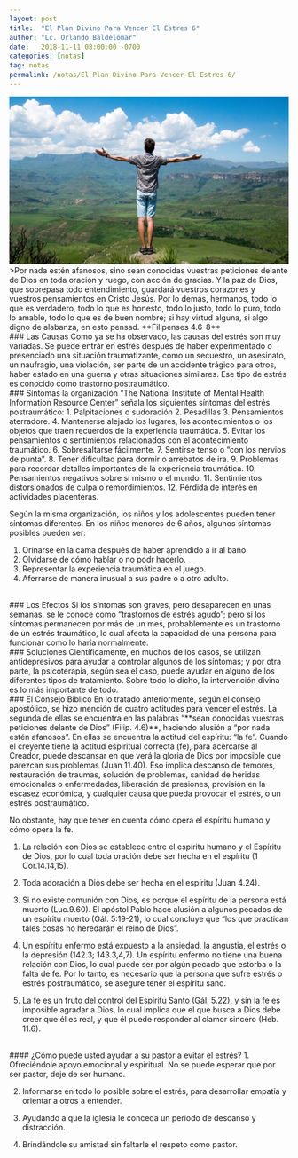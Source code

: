 ```yaml
---
layout: post
title:  "El Plan Divino Para Vencer El Estres 6"
author: "Lc. Orlando Baldelomar"
date:   2018-11-11 08:00:00 -0700
categories: [notas]
tag: notas
permalink: /notas/El-Plan-Divino-Para-Vencer-El-Estres-6/
---
```

<img src="/assets/img/stress.jpeg" class="img-fluid" alt="Responsive image">

<br>
>Por nada estén afanosos, sino sean conocidas vuestras peticiones delante de Dios en toda oración y ruego, con acción de gracias. Y la paz de Dios, que sobrepasa todo entendimiento, guardará  vuestros corazones y vuestros pensamientos en Cristo Jesús. Por lo demás, hermanos, todo lo que es verdadero, todo lo que es honesto, todo lo justo, todo lo puro, todo lo amable, todo lo que es de buen nombre; si hay virtud alguna, si algo digno de alabanza, en esto pensad.
**Filipenses 4.6-8**


<br>
### Las Causas
Como ya se ha observado, las causas del estrés son muy variadas. Se puede entrár en estrés después de haber experimentado o presenciado una situación traumatizante, como un secuestro, un asesinato, un naufragio, una violación, ser parte de un accidente trágico para otros, haber estado en una guerra y otras situaciones similares.  Ese tipo de estrés es conocido como trastorno postraumático. 

<br>
### Síntomas
la organización “The National Institute of Mental Health  Information Resource Center” señala los siguientes síntomas del estrés postraumático:
1. Palpitaciones o sudoración
2. Pesadillas
3. Pensamientos aterradore.
4. Mantenerse alejado los lugares, los acontecimientos o los objetos que traen recuerdos de la experiencia traumática.
5. Evitar los pensamientos o sentimientos relacionados con el acontecimiento traumático.
6. Sobresaltarse fácilmente.
7. Sentirse tenso o “con los nervios de punta”.
8. Tener dificultad para dormir o arrebatos de ira.
9. Problemas para recordar detalles importantes de la experiencia traumática.
10. Pensamientos negativos sobre sí mismo o el mundo.
11. Sentimientos distorsionados de culpa o remordimientos.
12. Pérdida de interés en actividades placenteras.

Según la misma organización, los niños y los adolescentes pueden tener síntomas diferentes.  En los niños menores de 6 años, algunos síntomas posibles pueden ser:

1. Orinarse en la cama después de haber  aprendido a ir al baño.
2. Olvidarse de cómo hablar o no podr hacerlo.
3. Representar la experiencia traumática en el juego.
4. Aferrarse de manera inusual a sus padre o a otro adulto.


<br>
### Los Efectos
Si los síntomas son graves, pero desaparecen en unas semanas, se le conoce como “trastornos de estrés agudo”; pero si los síntomas permanecen por más de un mes, probablemente es un trastorno de un estrés traumático, lo cual afecta la capacidad de una persona para funcionar como lo haría normalmente.


<br>
### Soluciones
Científicamente, en muchos de los casos, se utilizan antidepresivos para ayudar a controlar algunos de los síntomas; y por otra parte, la psicoterapia, según sea el caso, puede ayudar en alguno de los diferentes tipos de tratamiento.  Sobre todo lo dicho, la intervención divina es lo más importante de todo.

<br>
### El Consejo Bíblico
En lo tratado anteriormente, según el consejo apostólico, se  hizo mención de cuatro actitudes para vencer el estrés.  La segunda de ellas se encuentra en las palabras “**sean conocidas vuestras peticiones delante  de Dios” (Filip. 4.6)**, haciendo alusión a “por nada estén afanosos”.  En ellas se encuentra la actitud del espíritu: “la fe”.  Cuando el creyente  tiene la actitud espiritual correcta (fe), para acercarse al Creador, puede descansar en que verá la gloria de Dios por imposible que parezcan sus problemas  (Juan 11.40).  Eso implica descanso de temores, restauración de traumas, solución de problemas,  sanidad de heridas emocionales o enfermedades, liberación de presiones, provisión en la escasez económica, y cualquier causa que pueda provocar el estrés, o un estrés postraumático.

No obstante, hay que tener en cuenta  cómo opera el espíritu humano y cómo opera la fe.
1. La relación con Dios se establece entre el espíritu humano y el Espíritu de Dios, por lo cual toda oración debe ser hecha en el espíritu  (1 Cor.14.14,15).

2. Toda adoración a Dios debe ser hecha en el espíritu  (Juan 4.24).

3. Si no existe comunión con Dios, es porque el espíritu de la persona está muerto (Luc.9.60). El apóstol Pablo hace alusión a algunos pecados de un espíritu muerto (Gál. 5:19-21), lo cual concluye que “los que practican tales cosas no heredarán el reino de Dios”.

4. Un espíritu enfermo está expuesto a la ansiedad, la angustia, el estrés o la depresión (142.3; 143.3,4,7).  Un espíritu enfermo no tiene una buena relación con Dios, lo cual puede ser por algún pecado que estorba o la falta de fe. Por lo tanto, es necesario que la persona que sufre estrés o estrés postraumático, se asegure tener el espíritu sano.

5. La fe es un fruto del control del Espíritu Santo (Gál. 5.22), y sin la fe es imposible agradar a Dios, lo cual implica que el que busca a Dios debe creer que él es real, y que él puede responder al clamor sincero  (Heb. 11.6).



<br>
#### ¿Cómo puede usted ayudar a su pastor a evitar el estrés?
1. Ofreciéndole apoyo emocional y espiritual. No se puede esperar que por ser pastor, deje de ser humano.

2. Informarse en todo lo posible sobre el estrés, para desarrollar empatía y orientar a otros a entender.

3. Ayudando a que la iglesia le conceda un período de descanso y distracción.

4. Brindándole su amistad sin faltarle el respeto como pastor.


<br>
